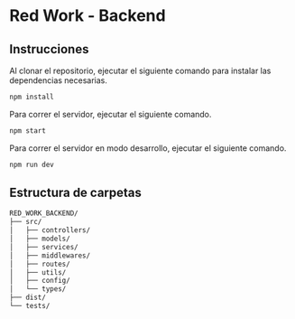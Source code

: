 # Red Work - Backend

## Instrucciones
Al clonar el repositorio, ejecutar el siguiente comando para instalar las dependencias necesarias.

```bash
npm install
```

Para correr el servidor, ejecutar el siguiente comando.

```bash
npm start
```

Para correr el servidor en modo desarrollo, ejecutar el siguiente comando.

```bash
npm run dev
```
## Estructura de carpetas 

```bash
RED_WORK_BACKEND/
├── src/
│   ├── controllers/
│   ├── models/
│   ├── services/
│   ├── middlewares/
│   ├── routes/
│   ├── utils/
│   ├── config/
│   └── types/
├── dist/
└── tests/
```



